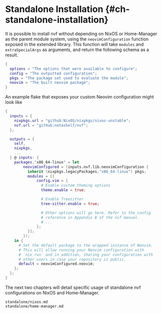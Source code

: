 # Standalone Installation {#ch-standalone-installation}

It is possible to install nvf without depending on NixOS or Home-Manager as the
parent module system, using the `neovimConfiguration` function exposed in the
extended library. This function will take `modules` and `extraSpecialArgs` as
arguments, and return the following schema as a result.

```nix
{
  options = "The options that were available to configure";
  config = "The outputted configuration";
  pkgs = "The package set used to evaluate the module";
  neovim = "The built neovim package";
}
```

An example flake that exposes your custom Neovim configuration might look like

```nix
{
  inputs = {
    nixpkgs.url = "github:NixOS/nixpkgs/nixos-unstable";
    nvf.url = "github:notashelf/nvf";
  };

  outputs = {
    self,
    nixpkgs,
    ...
  } @ inputs: {
    packages."x86_64-linux" = let
        neovimConfigured = (inputs.nvf.lib.neovimConfiguration {
          inherit (nixpkgs.legacyPackages."x86_64-linux") pkgs;
          modules = [{
              config.vim = {
                # Enable custom theming options
                theme.enable = true;

                # Enable Treesitter
                tree-sitter.enable = true;

                # Other options will go here. Refer to the config
                # reference in Appendix B of the nvf manual.
                # ...
              };
          }];
        });
    in {
      # Set the default package to the wrapped instance of Neovim.
      # This will allow running your Neovim configuration with
      # `nix run` and in addition, sharing your configuration with
      # other users in case your repository is public.
      default = neovimConfigured.neovim;
    };
  };
}
```

<!-- TODO: mention the built-in flake template here when it is added -->

The next two chapters will detail specific usage of standalone nvf
configurations on NixOS and Home-Manager.

```{=include=} chapters
standalone/nixos.md
standalone/home-manager.md
```
